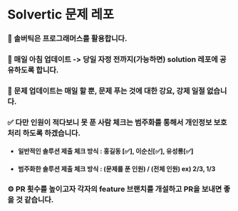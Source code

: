 # Solvertic 문제 레포

### 🧐 솔버틱은 프로그래머스를 활용합니다.

### 🫡 매일 아침 업데이트 -> 당일 자정 전까지(가능하면) solution 레포에 공유하도록 합니다.

### 👻 문제 업데이트는 매일 할 뿐, 문제 푸는 것에 대한 강요, 강제 일절 없습니다.

### ✅ 다만 인원이 적다보니 못 푼 사람 체크는 범주화를 통해서 개인정보 보호 처리 하도록 하겠습니다.

  - #### 일반적인 솔루션 제출 체크 방식 : 홍길동 [✅], 이순신[✅], 유성룡[✅]
  - #### 범주화한 솔루션 제출 체크 방식 : (문제를 푼 인원) / (전체 인원) ex) 2/3, 1/3

### ⚙️ PR 횟수를 높이고자 각자의 feature 브랜치를 개설하고 PR을 보내면 좋을 것 같습니다.
